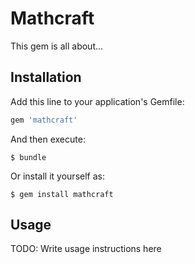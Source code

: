 # Mathcraft

This gem is all about...

## Installation

Add this line to your application's Gemfile:

```ruby
gem 'mathcraft'
```

And then execute:

    $ bundle

Or install it yourself as:

    $ gem install mathcraft

## Usage

TODO: Write usage instructions here
